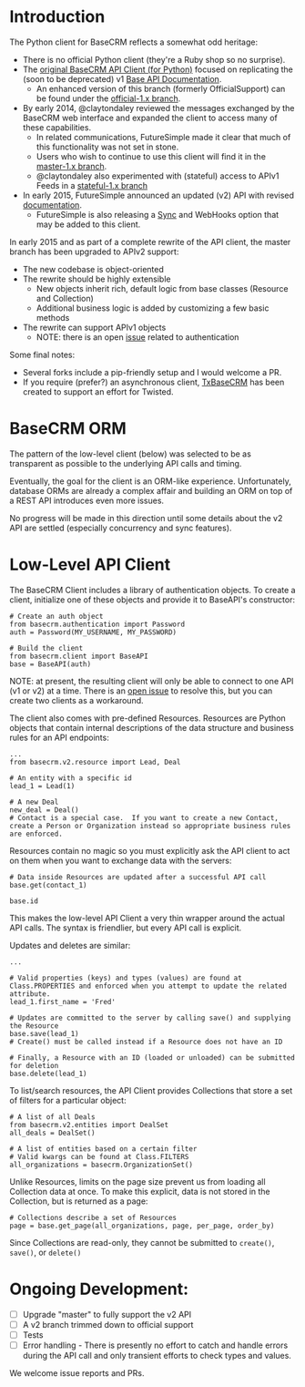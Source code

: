 Introduction
============

The Python client for BaseCRM reflects a somewhat odd heritage:

 - There is no official Python client (they're a Ruby shop so no surprise).
 - The [original BaseCRM API Client (for Python)](http://github.com/npinger/base-crm-api-client) focused on replicating the (soon to be deprecated) v1 [Base API Documentation](http://dev.futuresimple.com/api/overview).
     - An enhanced version of this branch (formerly OfficialSupport) can be found under the [official-1.x branch](https://github.com/claytondaley/basecrm-client/tree/official-1.x).
 - By early 2014, @claytondaley reviewed the messages exchanged by the BaseCRM web interface and expanded the client to access many of these capabilities.
     - In related communications, FutureSimple made it clear that much of this functionality was not set in stone.
     - Users who wish to continue to use this client will find it in the [master-1.x branch](https://github.com/claytondaley/basecrm-client/tree/master-1.x).
     - @claytondaley also experimented with (stateful) access to APIv1 Feeds in a [stateful-1.x branch](https://github.com/claytondaley/basecrm-client/tree/stateful-1.x)
 - In early 2015, FutureSimple announced an updated (v2) API with revised [documentation](https://developers.getbase.com/).
     - FutureSimple is also releasing a [Sync](https://developers.getbase.com/docs/rest/articles/sync) and WebHooks option that may be added to this client.

In early 2015 and as part of a complete rewrite of the API client, the master branch has been upgraded to APIv2 support:

 - The new codebase is object-oriented
 - The rewrite should be highly extensible
     - New objects inherit rich, default logic from base classes (Resource and Collection)
     - Additional business logic is added by customizing a few basic methods
 - The rewrite can support APIv1 objects
     - NOTE: there is an open [issue](https://github.com/claytondaley/basecrm-client/issues/10) related to authentication

Some final notes:

 - Several forks include a pip-friendly setup and I would welcome a PR.
 - If you require (prefer?) an asynchronous client, [TxBaseCRM](https://github.com/claytondaley/TxBaseCRM) has been created to support an effort for Twisted. 

BaseCRM ORM
===========

The pattern of the low-level client (below) was selected to be as transparent as possible to the underlying API calls and timing.

Eventually, the goal for the client is an ORM-like experience.  Unfortunately, database ORMs are already a complex affair and building an ORM on top of a REST API introduces even more issues.

No progress will be made in this direction until some details about the v2 API are settled (especially concurrency and sync features).

Low-Level API Client
====================

The BaseCRM Client includes a library of authentication objects.  To create a client, initialize one of these objects and provide it to BaseAPI's constructor:

    # Create an auth object 
    from basecrm.authentication import Password
    auth = Password(MY_USERNAME, MY_PASSWORD)
    
    # Build the client
    from basecrm.client import BaseAPI
    base = BaseAPI(auth)
    
NOTE: at present, the resulting client will only be able to connect to one API (v1 or v2) at a time.  There is an [open issue](https://github.com/claytondaley/basecrm-client/issues/10) to resolve this, but you can create two clients as a workaround.

The client also comes with pre-defined Resources.  Resources are Python objects that contain internal descriptions of the data structure and business rules for an API endpoints:

    ...
    from basecrm.v2.resource import Lead, Deal
    
    # An entity with a specific id
    lead_1 = Lead(1)
    
    # A new Deal
    new_deal = Deal()
    # Contact is a special case.  If you want to create a new Contact, create a Person or Organization instead so appropriate business rules are enforced.
    
Resources contain no magic so you must explicitly ask the API client to act on them when you want to exchange data with the servers:

    # Data inside Resources are updated after a successful API call
    base.get(contact_1)
    
    base.id
    
This makes the low-level API Client a very thin wrapper around the actual API calls.  The syntax is friendlier, but every API call is explicit.

Updates and deletes are similar:
    
    ...
    
    # Valid properties (keys) and types (values) are found at Class.PROPERTIES and enforced when you attempt to update the related attribute.
    lead_1.first_name = 'Fred'
    
    # Updates are committed to the server by calling save() and supplying the Resource
    base.save(lead_1)
    # Create() must be called instead if a Resource does not have an ID
    
    # Finally, a Resource with an ID (loaded or unloaded) can be submitted for deletion 
    base.delete(lead_1)

To list/search resources, the API Client provides Collections that store a set of filters for a particular object:

    # A list of all Deals
    from basecrm.v2.entities import DealSet
    all_deals = DealSet()
    
    # A list of entities based on a certain filter
    # Valid kwargs can be found at Class.FILTERS
    all_organizations = basecrm.OrganizationSet()

Unlike Resources, limits on the page size prevent us from loading all Collection data at once.  To make this explicit, data is not stored in the Collection, but is returned as a page: 

    # Collections describe a set of Resources   
    page = base.get_page(all_organizations, page, per_page, order_by)

Since Collections are read-only, they cannot be submitted to `create()`, `save()`, or `delete()`

Ongoing Development:
====================

 - [ ] Upgrade "master" to fully support the v2 API
 - [ ] A v2 branch trimmed down to official support
 - [ ] Tests
 - [ ] Error handling - There is presently no effort to catch and handle errors during the API call and only transient efforts to check types and values.

We welcome issue reports and PRs.